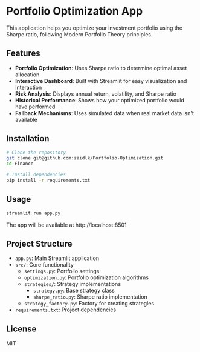 # Portfolio Optimization App

This application helps you optimize your investment portfolio using the Sharpe ratio, following Modern Portfolio Theory principles.

## Features

- **Portfolio Optimization**: Uses Sharpe ratio to determine optimal asset allocation
- **Interactive Dashboard**: Built with Streamlit for easy visualization and interaction
- **Risk Analysis**: Displays annual return, volatility, and Sharpe ratio
- **Historical Performance**: Shows how your optimized portfolio would have performed
- **Fallback Mechanisms**: Uses simulated data when real market data isn't available

## Installation

```bash
# Clone the repository
git clone git@github.com:zaidlk/Portfolio-Optimization.git
cd Finance

# Install dependencies
pip install -r requirements.txt
```

## Usage

```bash
streamlit run app.py
```

The app will be available at http://localhost:8501

## Project Structure

- `app.py`: Main Streamlit application
- `src/`: Core functionality
  - `settings.py`: Portfolio settings
  - `optimization.py`: Portfolio optimization algorithms
  - `strategies/`: Strategy implementations
    - `strategy.py`: Base strategy class
    - `sharpe_ratio.py`: Sharpe ratio implementation
  - `strategy_factory.py`: Factory for creating strategies
- `requirements.txt`: Project dependencies

## License

MIT
